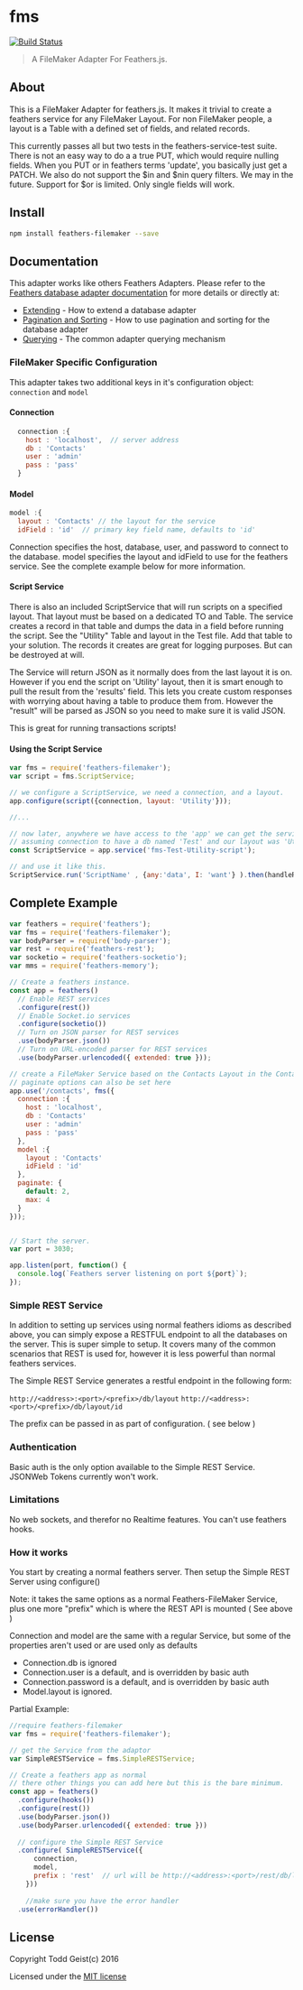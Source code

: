 # fms

[![Build Status](https://travis-ci.org/f/f.png?branch=master)](https://travis-ci.org/f/f)

> A FileMaker Adapter For Feathers.js.

## About
This is a FileMaker Adapter for feathers.js. It makes it trivial to create a feathers service for any FileMaker Layout.  For non FileMaker people, a layout is a Table with a defined set of fields, and related records.

This currently passes all but two tests in the feathers-service-test suite. There is not an easy way to do a a true PUT, which would require nulling fields. When you PUT or in feathers terms 'update', you basically just get a PATCH. We also do not support the $in and $nin query filters.  We may in the future.  Support for $or is limited. Only single fields will work.

## Install

```bash
npm install feathers-filemaker --save
```
## Documentation

This adapter works like others Feathers Adapters. Please refer to the [Feathers database adapter documentation](http://docs.feathersjs.com/databases/readme.html) for more details or directly at:

- [Extending](http://docs.feathersjs.com/databases/extending.html) - How to extend a database adapter
- [Pagination and Sorting](http://docs.feathersjs.com/databases/pagination.html) - How to use pagination and sorting for the database adapter
- [Querying](http://docs.feathersjs.com/databases/querying.html) - The common adapter querying mechanism

### FileMaker Specific Configuration

This adapter takes two additional keys in it's configuration object: `connection`   and `model`


#### Connection

```js
  connection :{
    host : 'localhost',  // server address
    db : 'Contacts'
    user : 'admin'
    pass : 'pass'
  }
  ```

#### Model
 
  ```js
  model :{
    layout : 'Contacts' // the layout for the service
    idField : 'id'  // primary key field name, defaults to 'id'
 ```

Connection specifies the host, database, user, and password to connect to the database. model specifies the layout and idField to use for the feathers service.  See the complete example below for more information.


#### Script Service
There is also an included ScriptService that will run scripts on a specified layout. That layout must be based on a dedicated TO and Table.  The service creates a record in that table and dumps the data in a field before running the script. See the "Utility" Table and layout in the Test file. Add that table to your solution.  The records it creates are great for logging purposes.  But can be destroyed at will. 

The Service will return JSON as it normally does from the last layout it is on.  However if you end the script on 'Utility' layout, then it is smart enough to pull the result from the 'results' field. This lets you create custom responses with worrying about having a table to produce them from.  However the "result" will be parsed as JSON so you need to make sure it is valid JSON.

This is great for running transactions scripts!

#### Using the Script Service

```javascript
var fms = require('feathers-filemaker');
var script = fms.ScriptService;

// we configure a ScriptService, we need a connection, and a layout.
app.configure(script({connection, layout: 'Utility'}));

//...

// now later, anywhere we have access to the 'app' we can get the service.
// assuming connection to have a db named 'Test' and our layout was 'Utility'
const ScriptService = app.service('fms-Test-Utility-script');

// and use it like this.
ScriptService.run('ScriptName' , {any:'data', I: 'want'} ).then(handleResults)
```


## Complete Example

```javascript
var feathers = require('feathers');
var fms = require('feathers-filemaker');
var bodyParser = require('body-parser');
var rest = require('feathers-rest');
var socketio = require('feathers-socketio');
var mms = require('feathers-memory');

// Create a feathers instance.
const app = feathers()
  // Enable REST services
  .configure(rest())
  // Enable Socket.io services
  .configure(socketio())
  // Turn on JSON parser for REST services
  .use(bodyParser.json())
  // Turn on URL-encoded parser for REST services
  .use(bodyParser.urlencoded({ extended: true }));

// create a FileMaker Service based on the Contacts Layout in the Contacts db
// paginate options can also be set here
app.use('/contacts', fms({
  connection :{
    host : 'localhost',
    db : 'Contacts'
    user : 'admin'
    pass : 'pass'
  },
  model :{
    layout : 'Contacts'
    idField : 'id'
  },
  paginate: {
    default: 2,
    max: 4
  }
}));


// Start the server.
var port = 3030;

app.listen(port, function() {
  console.log(`Feathers server listening on port ${port}`);
});
```
### Simple REST Service

In addition to setting up services using normal feathers idioms as described above, you can simply expose a RESTFUL endpoint to all the databases on the server. This is super simple to setup. It covers many of the common scenarios that REST is used for, however it is less powerful than normal feathers services.

The Simple REST Service generates a restful endpoint in the following form:

`http://<address>:<port>/<prefix>/db/layout`
`http://<address>:<port>/<prefix>/db/layout/id`

The prefix can be passed in as part of configuration. ( see below )

### Authentication

Basic auth is the only option available to the Simple REST Service. JSONWeb Tokens currently won't work.

### Limitations

No web sockets, and therefor no Realtime features.
You can't use feathers hooks.

### How it works

You start by creating a normal feathers server. Then setup the Simple REST Server using configure()

Note: it takes the same options as a normal Feathers-FileMaker Service, plus one more "prefix" which is where the REST API is mounted ( See above )

Connection and model are the same with a regular Service, but some of the properties aren't used or are used only as defaults

* Connection.db is ignored
* Connection.user is a default, and is overridden by basic auth
* Connection.password is a default, and is overridden by basic auth
* Model.layout is ignored.

Partial Example:

```javascript
//require feathers-filemaker
var fms = require('feathers-filemaker');

// get the Service from the adaptor
var SimpleRESTService = fms.SimpleRESTService;

// Create a feathers app as normal
// there other things you can add here but this is the bare minimum.
const app = feathers()
  .configure(hooks())
  .configure(rest())
  .use(bodyParser.json())
  .use(bodyParser.urlencoded({ extended: true }))
  
  // configure the Simple REST Service
  .configure( SimpleRESTService({
      connection,
      model,
      prefix : 'rest'  // url will be http://<address>:<port>/rest/db/layout
    }))
    
    //make sure you have the error handler
  .use(errorHandler())

```

## License

Copyright Todd Geist(c) 2016

Licensed under the [MIT license](LICENSE)
